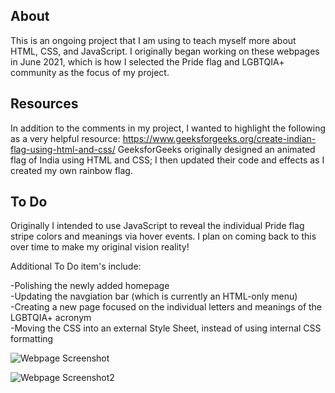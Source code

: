 ## About

This is an ongoing project that I am using to teach myself more about HTML, CSS, and JavaScript. I originally began working on these webpages in June 2021, which is how I selected the Pride flag and LGBTQIA+ community as the focus of my project.

## Resources

In addition to the comments in my project, I wanted to highlight the following as a very helpful resource: https://www.geeksforgeeks.org/create-indian-flag-using-html-and-css/ GeeksforGeeks originally designed an animated flag of India using HTML and CSS; I then updated their code and effects as I created my own rainbow flag.

## To Do

Originally I intended to use JavaScript to reveal the individual Pride flag stripe colors and meanings via hover events. I plan on coming back to this over time to make my original vision reality!

Additional To Do item's include:

-Polishing the newly added homepage<br>
-Updating the navgiation bar (which is currently an HTML-only menu)<br>
-Creating a new page focused on the individual letters and meanings of the LGBTQIA+ acronym<br/>
-Moving the CSS into an external Style Sheet, instead of using internal CSS formatting

![Webpage Screenshot](https://user-images.githubusercontent.com/78116772/127544591-e13a2e25-f52b-490c-bb85-b302f2f61d46.png)

![Webpage Screenshot2](https://user-images.githubusercontent.com/78116772/127544675-872e2c16-dbf1-42fd-97ae-8c021ce27cce.png)
